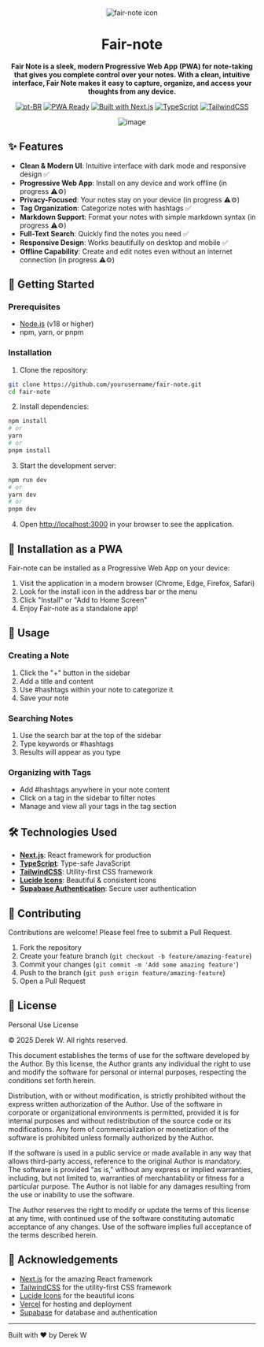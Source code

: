 <br>

<div align="center">

![fair-note icon](https://github.com/user-attachments/assets/f166da3d-eb83-4322-9f47-4cd136df8fea)

  <h1 align="center">Fair-note</h1>

  <p align="center">
    <strong>Fair Note is a sleek, modern Progressive Web App (PWA) for note-taking that gives you complete control over your notes. With a clean, intuitive interface, Fair Note makes it easy to capture, organize, and access your thoughts from any device.</strong>
  </p>

[![pt-BR](https://img.shields.io/badge/lang-pt--BR-green.svg)](./docs/README.pt-BR.md)
[![PWA Ready](https://img.shields.io/badge/PWA-Ready-blue.svg)](https://developer.mozilla.org/en-US/docs/Web/Progressive_web_apps)
[![Built with Next.js](https://img.shields.io/badge/Built%20with-Next.js-black)](https://nextjs.org)
[![TypeScript](https://img.shields.io/badge/TypeScript-007ACC?logo=typescript&logoColor=white)](https://www.typescriptlang.org/)
[![TailwindCSS](https://img.shields.io/badge/Tailwind%20CSS-38B2AC?logo=tailwind-css&logoColor=white)](https://tailwindcss.com/)

![image](https://github.com/user-attachments/assets/a12fee94-7c60-4fae-abf2-ab24d7112656)

</div>

## ✨ Features

- **Clean & Modern UI**: Intuitive interface with dark mode and responsive design ✅
- **Progressive Web App**: Install on any device and work offline (in progress ⚠️⚙️)
- **Privacy-Focused**: Your notes stay on your device (in progress ⚠️⚙️)
- **Tag Organization**: Categorize notes with hashtags ✅
- **Markdown Support**: Format your notes with simple markdown syntax (in progress ⚠️⚙️)
- **Full-Text Search**: Quickly find the notes you need ✅
- **Responsive Design**: Works beautifully on desktop and mobile ✅
- **Offline Capability**: Create and edit notes even without an internet connection (in progress ⚠️⚙️)

## 🚀 Getting Started

### Prerequisites

- [Node.js](https://nodejs.org/) (v18 or higher)
- npm, yarn, or pnpm

### Installation

1. Clone the repository:

```bash
git clone https://github.com/yourusername/fair-note.git
cd fair-note
```

2. Install dependencies:

```bash
npm install
# or
yarn
# or
pnpm install
```

3. Start the development server:

```bash
npm run dev
# or
yarn dev
# or
pnpm dev
```

4. Open [http://localhost:3000](http://localhost:3000) in your browser to see the application.

## 📱 Installation as a PWA

Fair-note can be installed as a Progressive Web App on your device:

1. Visit the application in a modern browser (Chrome, Edge, Firefox, Safari)
2. Look for the install icon in the address bar or the menu
3. Click "Install" or "Add to Home Screen"
4. Enjoy Fair-note as a standalone app!

## 🌟 Usage

### Creating a Note

1. Click the "+" button in the sidebar
2. Add a title and content
3. Use #hashtags within your note to categorize it
4. Save your note

### Searching Notes

1. Use the search bar at the top of the sidebar
2. Type keywords or #hashtags
3. Results will appear as you type

### Organizing with Tags

- Add #hashtags anywhere in your note content
- Click on a tag in the sidebar to filter notes
- Manage and view all your tags in the tag section

## 🛠️ Technologies Used

- **[Next.js](https://nextjs.org/)**: React framework for production
- **[TypeScript](https://www.typescriptlang.org/)**: Type-safe JavaScript
- **[TailwindCSS](https://tailwindcss.com/)**: Utility-first CSS framework
- **[Lucide Icons](https://lucide.dev/)**: Beautiful & consistent icons
- **[Supabase Authentication](https://supabase.com)**: Secure user authentication

## 🤝 Contributing

Contributions are welcome! Please feel free to submit a Pull Request.

1. Fork the repository
2. Create your feature branch (`git checkout -b feature/amazing-feature`)
3. Commit your changes (`git commit -m 'Add some amazing feature'`)
4. Push to the branch (`git push origin feature/amazing-feature`)
5. Open a Pull Request

## 📄 License

Personal Use License

© 2025 Derek W. All rights reserved.

This document establishes the terms of use for the software developed by the Author. By this license, the Author grants any individual the right to use and modify the software for personal or internal purposes, respecting the conditions set forth herein.

Distribution, with or without modification, is strictly prohibited without the express written authorization of the Author. Use of the software in corporate or organizational environments is permitted, provided it is for internal purposes and without redistribution of the source code or its modifications. Any form of commercialization or monetization of the software is prohibited unless formally authorized by the Author.

If the software is used in a public service or made available in any way that allows third-party access, reference to the original Author is mandatory. The software is provided "as is," without any express or implied warranties, including, but not limited to, warranties of merchantability or fitness for a particular purpose. The Author is not liable for any damages resulting from the use or inability to use the software.

The Author reserves the right to modify or update the terms of this license at any time, with continued use of the software constituting automatic acceptance of any changes. Use of the software implies full acceptance of the terms described herein.

## 🙏 Acknowledgements

- [Next.js](https://nextjs.org/) for the amazing React framework
- [TailwindCSS](https://tailwindcss.com/) for the utility-first CSS framework
- [Lucide Icons](https://lucide.dev/) for the beautiful icons
- [Vercel](https://vercel.com/) for hosting and deployment
- [Supabase](https://supabase.com) for database and authentication

---

Built with ❤️ by Derek W
